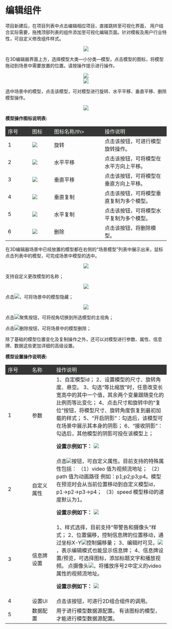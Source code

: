 # 编辑组件

项目新建后，在项目列表中点击编辑相应项目，直接跳转至可视化界面， 用户结合实际需要，拖拽顶部列表的组件添加至可视化编辑页面。针对模板及用户行业特性，可自定义修改组件样式。

<div align=center><img src ="/images\qinghua\device-management\subassembly-edit.png"/></div>

在3D编辑器界面上方，选择模型大类—小分类—模型，点击模型的图标，将模型拖动到场景中需要放置的位置。请按操作提示进行操作。

<div align=center><img src ="/images\qinghua\device-management\component-styles.png"/></div>

<div align=center><img src ="/images\qinghua\device-management\component-style-s.png"/></div>

选中场景中的模型，点击该模型，可对模型进行旋转、水平平移、垂直平移、删除模型操作。

<div align=center><img src ="/images\qinghua\device-management\model-edit.png"/></div>

**模型操作图标说明表:**

<table>
<tr style="background-color:#363636; color:#F0FFF0;"><td width="15%">序号</td><td>图标</td><td>图标名称/th><td width="40%">操作说明</td></tr>
<tr><td>1</td><td><img src="/images\qinghua\device-management\icon-revolve.png"></td></td><td>旋转</td><td>点击该按钮，可进行模型旋转操作。</td></tr>
<tr><td>2</td><td><img src="/images\qinghua\device-management\icon-level-translate.png"></td><td>水平平移</td><td>点击该按钮，可将模型在水平方向上平移。</td></tr>
<tr><td>3</td><td><img src="/images\qinghua\device-management\icon-vertical-translate.png"></td><td>垂直平移</td><td>点击该按钮，可将模型在垂直方向上平移。</td></tr>
<tr><td>4</td><td><img src="/images\qinghua\device-management\icon-vertical-copy.png"></td><td>垂直复制</td><td>点击该按钮，可将模型垂直复制为多个模型。</td></tr>
<tr><td>5</td><td><img src="/images\qinghua\device-management\icon-level-copy.png"></td><td>水平复制</td><td>点击该按钮，可将模型水平复制为多个模型。</td></tr>
<tr><td>6</td><td><img src="/images\qinghua\device-management\icon-delete.png"></td><td>删除</td><td>点击该按钮，将删除模型。</td></tr>
</table>

在3D编辑器场景中已经放置的模型都在右侧的“场景模型”列表中展示出来，鼠标点击列表中的模型，可完成场景中模型的选中。

<div align=center><img src ="/images\qinghua\device-management\model-select.png"/></div>

支持自定义更改模型的名称；

<div align=center><img src ="/images\qinghua\device-management\scene-model.png"/></div>

点击![](/images\qinghua\device-management\icon-view.png)，可将场景中的模型隐藏；

<div align=center><img src ="/images\qinghua\device-management\hide-model.png"/></div>

点击![](/images\qinghua\device-management\icon-focus.png)聚焦按钮，可将视角切换到所选模型的主视角；

点击![](/images\qinghua\device-management\icon-delete.png)删除按钮，可将场景中的模型删除；

除了基础的模型位置变化及复制操作之外，还可以对模型进行参数、属性、信息牌、数据这些更加详细的高级设置。

**模型设置操作说明表:**

<table>
<tr style="background-color:#363636; color:#F0FFF0;"><td width="15%">序号</td><td>名称</td><td width="70%">操作说明</td></tr>
<tr><td>1</td><td>参数</td><td>1、自定模型id；
2、设置模型的尺寸、旋转角度、悬空。
3、勾选“等比缩放”时，任意改变长宽高中的其中一个值，其余两个变量跟随变化的比例而等比变化；
4、点击尺寸和旋转中的“复位”按钮，将模型尺寸、旋转角度恢复到最初加载的样式；
5、“开启阴影”：勾选后，该模型可在场景中展示其本身的阴影；
6、“接收阴影”：勾选后，其他模型的阴影可投在该模型上；

**设置示例如下：**
<img src="/images\qinghua\device-management\parameter-examples.png">
</td></tr>
<tr><td>2</td><td>自定义属性</td><td>点击<img src="/images\qinghua\device-management\icon-plus.png">按钮，可自定义属性。目前支持的特殊属性包括：
（1）video 值为视频流地址；
（2）path  值为动画路径 例如：p1;p2;p3;p4。模型在预览时会从当前位置移动到自定义模型id， p1→p2→p3→p4；
（3）speed  模型移动的速度默认为1。

**设置示例如下：**
<img src="/images\qinghua\device-management\properties-example.png">
</td></tr>
</td></tr>
<tr><td>3</td><td>信息牌设置</td><td>1、样式选择，目前支持“带警告和摄像头”样式；
2、位置偏移，控制信息牌的位置移动，通过坐标X-Y<img src="/images\qinghua\device-management\icon-x-y.png">控制偏移量；
3、编辑时可见，<img src="/images\qinghua\device-management\icon-edit.png">，表示编辑模式也能显示信息牌；
4、信息牌设置/预览，可选择图标，添加标题文字和播放视频。
点摄像头<img src="/images\qinghua\device-management\icon-camera.png">，将播放序号2中定义的video属性的视频流地址。

**设置示例如下：**
<img src="/images\qinghua\device-management\information-example.png">
</td></tr>
</td></tr>
<tr><td>4</td><td>设置UI</td><td>点击该按钮，可进行2D组合组件的调用。</td></tr>
<tr><td>5</td><td>数据配置</td><td>用于进行模型数据源配置。
有该图标的模型，才能进行模型数据源配置。</td></tr>
</table>
